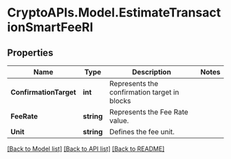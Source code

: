 # CryptoAPIs.Model.EstimateTransactionSmartFeeRI

## Properties

Name | Type | Description | Notes
------------ | ------------- | ------------- | -------------
**ConfirmationTarget** | **int** | Represents the confirmation target in blocks | 
**FeeRate** | **string** | Represents the Fee Rate value. | 
**Unit** | **string** | Defines the fee unit. | 

[[Back to Model list]](../README.md#documentation-for-models) [[Back to API list]](../README.md#documentation-for-api-endpoints) [[Back to README]](../README.md)

